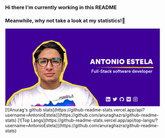 ### Hi there I'm currently working in this README
### Meanwhile, why not take a look at my statistics!👋
<img src="Imagen_presentacion.png">
[![Anurag's github stats](https://github-readme-stats.vercel.app/api?username=AntonioEstela)](https://github.com/anuraghazra/github-readme-stats)
[![Top Langs](https://github-readme-stats.vercel.app/api/top-langs/?username=AntonioEstela)](https://github.com/anuraghazra/github-readme-stats)

<!--
**AntonioEstela/AntonioEstela** is a ✨ _special_ ✨ repository because its `README.md` (this file) appears on your GitHub profile.

Here are some ideas to get you started:

- 🔭 I’m currently working on ...
- 🌱 I’m currently learning ...
- 👯 I’m looking to collaborate on ...
- 🤔 I’m looking for help with ...
- 💬 Ask me about ...
- 📫 How to reach me: ...
- 😄 Pronouns: ...
- ⚡ Fun fact: ...
-->
